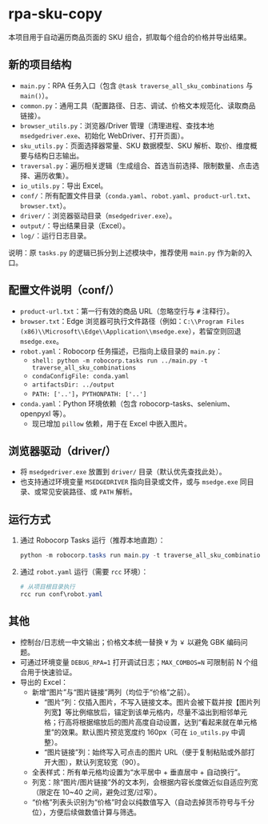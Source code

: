 # rpa-sku-copy

本项目用于自动遍历商品页面的 SKU 组合，抓取每个组合的价格并导出结果。

## 新的项目结构

- `main.py`：RPA 任务入口（包含 `@task traverse_all_sku_combinations` 与 `main()`）。
- `common.py`：通用工具（配置路径、日志、调试、价格文本规范化、读取商品链接）。
- `browser_utils.py`：浏览器/Driver 管理（清理进程、查找本地 `msedgedriver.exe`、初始化 WebDriver、打开页面）。
- `sku_utils.py`：页面选择器常量、SKU 数据模型、SKU 解析、取价、维度概要与结构日志输出。
- `traversal.py`：遍历相关逻辑（生成组合、首选当前选择、限制数量、点击选择、遍历收集）。
- `io_utils.py`：导出 Excel。
- `conf/`：所有配置文件目录（`conda.yaml`、`robot.yaml`、`product-url.txt`、`browser.txt`）。
- `driver/`：浏览器驱动目录（`msedgedriver.exe`）。
- `output/`：导出结果目录（Excel）。
- `log/`：运行日志目录。

说明：原 `tasks.py` 的逻辑已拆分到上述模块中，推荐使用 `main.py` 作为新的入口。

## 配置文件说明（conf/）
- `product-url.txt`：第一行有效的商品 URL（忽略空行与 `#` 注释行）。
- `browser.txt`：Edge 浏览器可执行文件路径（例如：`C:\\Program Files (x86)\\Microsoft\\Edge\\Application\\msedge.exe`），若留空则回退 `msedge.exe`。
- `robot.yaml`：Robocorp 任务描述，已指向上级目录的 `main.py`：
  - `shell: python -m robocorp.tasks run ../main.py -t traverse_all_sku_combinations`
  - `condaConfigFile: conda.yaml`
  - `artifactsDir: ../output`
  - `PATH: ['..']`，`PYTHONPATH: ['..']`
- `conda.yaml`：Python 环境依赖（包含 robocorp-tasks、selenium、openpyxl 等）。
  - 现已增加 `pillow` 依赖，用于在 Excel 中嵌入图片。

## 浏览器驱动（driver/）
- 将 `msedgedriver.exe` 放置到 `driver/` 目录（默认优先查找此处）。
- 也支持通过环境变量 `MSEDGEDRIVER` 指向目录或文件，或与 `msedge.exe` 同目录、或常见安装路径、或 `PATH` 解析。

## 运行方式
1. 通过 Robocorp Tasks 运行（推荐本地直跑）：
   ```powershell
   python -m robocorp.tasks run main.py -t traverse_all_sku_combinations
   ```
2. 通过 `robot.yaml` 运行（需要 `rcc` 环境）：
   ```powershell
   # 从项目根目录执行
   rcc run conf\robot.yaml
   ```

## 其他
- 控制台/日志统一中文输出；价格文本统一替换 `¥` 为 `￥` 以避免 GBK 编码问题。
- 可通过环境变量 `DEBUG_RPA=1` 打开调试日志；`MAX_COMBOS=N` 可限制前 N 个组合用于快速验证。
- 导出的 Excel：
  - 新增“图片”与“图片链接”两列（均位于“价格”之前）。
    - “图片”列：仅插入图片，不写入链接文本。图片会被下载并按【图片列列宽】等比例缩放后，锚定到该单元格内，尽量不溢出到相邻单元格；行高将根据缩放后的图片高度自动设置，达到“看起来就在单元格里”的效果。默认图片预览宽度约 160px（可在 `io_utils.py` 中调整）。
    - “图片链接”列：始终写入可点击的图片 URL（便于复制粘贴或外部打开大图），默认列宽较宽（90）。
  - 全表样式：所有单元格均设置为“水平居中 + 垂直居中 + 自动换行”。
  - 列宽：除“图片/图片链接”外的文本列，会根据内容长度做近似自适应列宽（限定在 10~40 之间，避免过宽/过窄）。
  - “价格”列表头识别为“价格”时会以纯数值写入（自动去掉货币符号与千分位），方便后续做数值计算与筛选。
